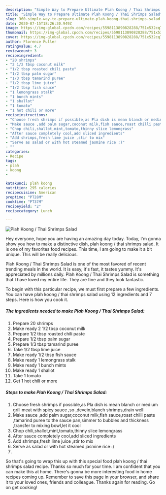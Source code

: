 ```yaml
---
description: "Simple Way to Prepare Ultimate Plah Koong / Thai Shrimps Salad"
title: "Simple Way to Prepare Ultimate Plah Koong / Thai Shrimps Salad"
slug: 360-simple-way-to-prepare-ultimate-plah-koong-thai-shrimps-salad
date: 2020-07-15T18:26:30.949Z
image: https://img-global.cpcdn.com/recipes/5598113890828288/751x532cq70/plah-koong-thai-shrimps-salad-recipe-main-photo.jpg
thumbnail: https://img-global.cpcdn.com/recipes/5598113890828288/751x532cq70/plah-koong-thai-shrimps-salad-recipe-main-photo.jpg
cover: https://img-global.cpcdn.com/recipes/5598113890828288/751x532cq70/plah-koong-thai-shrimps-salad-recipe-main-photo.jpg
author: Florence Fuller
ratingvalue: 4.7
reviewcount: 3
recipeingredient:
- "20 shrimps"
- "2 1/2 tbsp coconut milk"
- "1/2 tbsp roasted chili paste"
- "1/2 tbsp palm sugar"
- "1/3 tbsp tamarind puree"
- "1/2 tbsp lime juice"
- "1/2 tbsp fish sauce"
- "1 lemongrass stalk"
- "1 bunch mints"
- "1 shallot"
- "1 tomato"
- "1 hot chili or more"
recipeinstructions:
- "Choose fresh shrimps if possible,as Pla dish is mean blanch or medium grill meat with spicy sauce ,so ,devein,blanch shrimps,drain well"
- "Make sauce ,add palm sugar,coconut milk,fish sauce,roast chilli paste ,tamarind puree to the sauce pan,simmer to bubbles and thickness ,transfer to mixing bowl,let it cool"
- "Chop chili,shallot,mint,tomato,thinny slice lemongrass"
- "After sauce completely cool,add sliced ingredients"
- "Add shrimps,fresh lime juice ,stir to mix"
- "Serve as salad or with hot steamed jasmine rice :)"
- ""
categories:
- Recipe
tags:
- plah
- koong
- 

katakunci: plah koong  
nutrition: 295 calories
recipecuisine: American
preptime: "PT28M"
cooktime: "PT37M"
recipeyield: "2"
recipecategory: Lunch

---
```



![Plah Koong / Thai Shrimps Salad](https://img-global.cpcdn.com/recipes/5598113890828288/751x532cq70/plah-koong-thai-shrimps-salad-recipe-main-photo.jpg)

Hey everyone, hope you are having an amazing day today. Today, I'm gonna show you how to make a distinctive dish, plah koong / thai shrimps salad. It is one of my favorites food recipes. This time, I am going to make it a bit unique. This will be really delicious.



Plah Koong / Thai Shrimps Salad is one of the most favored of recent trending meals in the world. It is easy, it's fast, it tastes yummy. It's appreciated by millions daily. Plah Koong / Thai Shrimps Salad is something that I have loved my entire life. They are fine and they look fantastic.


To begin with this particular recipe, we must first prepare a few ingredients. You can have plah koong / thai shrimps salad using 12 ingredients and 7 steps. Here is how you cook it.

<!--inarticleads1-->

##### The ingredients needed to make Plah Koong / Thai Shrimps Salad:

1. Prepare 20 shrimps
1. Make ready 2 1/2 tbsp coconut milk
1. Prepare 1/2 tbsp roasted chili paste
1. Prepare 1/2 tbsp palm sugar
1. Prepare 1/3 tbsp tamarind puree
1. Take 1/2 tbsp lime juice
1. Make ready 1/2 tbsp fish sauce
1. Make ready 1 lemongrass stalk
1. Make ready 1 bunch mints
1. Make ready 1 shallot
1. Take 1 tomato
1. Get 1 hot chili or more




<!--inarticleads2-->

##### Steps to make Plah Koong / Thai Shrimps Salad:

1. Choose fresh shrimps if possible,as Pla dish is mean blanch or medium grill meat with spicy sauce ,so ,devein,blanch shrimps,drain well
1. Make sauce ,add palm sugar,coconut milk,fish sauce,roast chilli paste ,tamarind puree to the sauce pan,simmer to bubbles and thickness ,transfer to mixing bowl,let it cool
1. Chop chili,shallot,mint,tomato,thinny slice lemongrass
1. After sauce completely cool,add sliced ingredients
1. Add shrimps,fresh lime juice ,stir to mix
1. Serve as salad or with hot steamed jasmine rice :)
1. 




So that's going to wrap this up with this special food plah koong / thai shrimps salad recipe. Thanks so much for your time. I am confident that you can make this at home. There's gonna be more interesting food in home recipes coming up. Remember to save this page in your browser, and share it to your loved ones, friends and colleague. Thanks again for reading. Go on get cooking!

